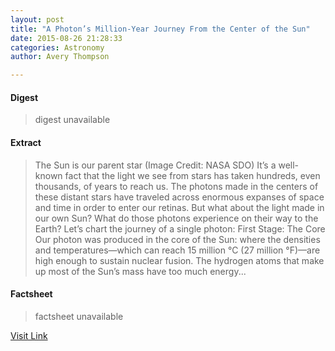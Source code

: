```yaml
---
layout: post
title: "A Photon’s Million-Year Journey From the Center of the Sun"
date: 2015-08-26 21:28:33
categories: Astronomy
author: Avery Thompson

---
```



#### Digest
>digest unavailable

#### Extract
>The Sun is our parent star (Image Credit: NASA SDO) It&#8217;s a well-known fact that the light we see from stars has taken hundreds, even thousands, of years to reach us. The photons made in the centers of these distant stars have traveled across enormous expanses of space and time in order to enter our retinas. But what about the light made in our own Sun? What do those photons experience on their way to the Earth? Let&#8217;s chart the journey of a single photon: First Stage: The Core Our photon was produced in the core of the Sun: where the densities and temperatures—which can reach 15 million °C (27 million °F)—are high enough to sustain nuclear fusion. The hydrogen atoms that make up most of the Sun&#8217;s mass have too much energy...

#### Factsheet
>factsheet unavailable

[Visit Link](http://www.fromquarkstoquasars.com/photons-million-year-journey-center-sun/)


